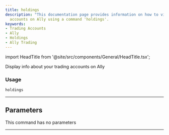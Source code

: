 ```yaml
---
title: holdings
description: "This documentation page provides information on how to view your trading"
  accounts on Ally using a command 'holdings'.
keywords:
- Trading Accounts
- Ally
- Holdings
- Ally Trading
---
```


import HeadTitle from '@site/src/components/General/HeadTitle.tsx';

<HeadTitle title="portfolio/ally/holdings /brokers - Reference | OpenBB Terminal Docs" />

Display info about your trading accounts on Ally

### Usage

```python
holdings
```

---

## Parameters

This command has no parameters


---
